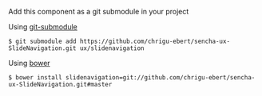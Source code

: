 Add this component as a git submodule in your project

Using [git-submodule](https://www.kernel.org/pub/software/scm/git/docs/git-submodule.html)
```
$ git submodule add https://github.com/chrigu-ebert/sencha-ux-SlideNavigation.git ux/slidenavigation
```

Using [bower](https://github.com/bower/bower)
```
$ bower install slidenavigation=git://github.com/chrigu-ebert/sencha-ux-SlideNavigation.git#master
```
